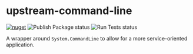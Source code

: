 # upstream-command-line

[![nuget](https://img.shields.io/nuget/v/Upstream.CommandLine)](https://www.nuget.org/packages/Upstream.CommandLine/) ![Publish Package status](https://github.com/tom-mckinney/upstream-command-line/workflows/Publish%20Package/badge.svg?branch=master) ![Run Tests status](https://github.com/tom-mckinney/upstream-command-line/workflows/Run%20Tests/badge.svg?branch=master)

A wrapper around `System.CommandLine` to allow for a more service-oriented application.
